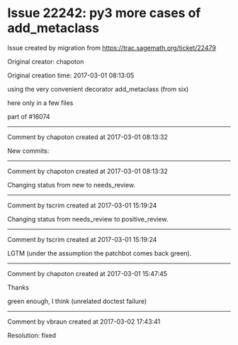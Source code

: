 # Issue 22242: py3 more cases of add_metaclass

Issue created by migration from https://trac.sagemath.org/ticket/22479

Original creator: chapoton

Original creation time: 2017-03-01 08:13:05

using the very convenient decorator add_metaclass (from six)

here only in a few files

part of #16074


---

Comment by chapoton created at 2017-03-01 08:13:32

New commits:


---

Comment by chapoton created at 2017-03-01 08:13:32

Changing status from new to needs_review.


---

Comment by tscrim created at 2017-03-01 15:19:24

Changing status from needs_review to positive_review.


---

Comment by tscrim created at 2017-03-01 15:19:24

LGTM (under the assumption the patchbot comes back green).


---

Comment by chapoton created at 2017-03-01 15:47:45

Thanks

green enough, I think (unrelated doctest failure)


---

Comment by vbraun created at 2017-03-02 17:43:41

Resolution: fixed
